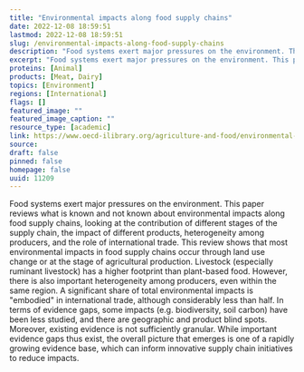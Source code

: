 ```yaml
---
title: "Environmental impacts along food supply chains"
date: 2022-12-08 18:59:51
lastmod: 2022-12-08 18:59:51
slug: /environmental-impacts-along-food-supply-chains
description: "Food systems exert major pressures on the environment. This paper reviews what is known and not known about environmental impacts along food supply chains, looking at the contribution of different stages of the supply chain, the impact of different products, heterogeneity among producers, and the role of international trade. This review shows that most environmental impacts in food supply chains occur through land use change or at the stage of agricultural production. Livestock (especially ruminant livestock) has a higher footprint than plant-based food."
excerpt: "Food systems exert major pressures on the environment. This paper reviews what is known and not known about environmental impacts along food supply chains, looking at the contribution of different stages of the supply chain, the impact of different products, heterogeneity among producers, and the role of international trade. This review shows that most environmental impacts in food supply chains occur through land use change or at the stage of agricultural production. Livestock (especially ruminant livestock) has a higher footprint than plant-based food."
proteins: [Animal]
products: [Meat, Dairy]
topics: [Environment]
regions: [International]
flags: []
featured_image: ""
featured_image_caption: ""
resource_type: [academic]
link: https://www.oecd-ilibrary.org/agriculture-and-food/environmental-impacts-along-food-supply-chains_48232173-en
source: 
draft: false
pinned: false
homepage: false
uuid: 11209
---
```

Food systems exert major pressures on the environment. This paper
reviews what is known and not known about environmental impacts along
food supply chains, looking at the contribution of different stages of
the supply chain, the impact of different products, heterogeneity among
producers, and the role of international trade. This review shows that
most environmental impacts in food supply chains occur through land use
change or at the stage of agricultural production. Livestock (especially
ruminant livestock) has a higher footprint than plant-based food.
However, there is also important heterogeneity among producers, even
within the same region. A significant share of total environmental
impacts is \"embodied\" in international trade, although considerably
less than half. In terms of evidence gaps, some impacts (e.g.
biodiversity, soil carbon) have been less studied, and there are
geographic and product blind spots. Moreover, existing evidence is not
sufficiently granular. While important evidence gaps thus exist, the
overall picture that emerges is one of a rapidly growing evidence base,
which can inform innovative supply chain initiatives to reduce impacts.
